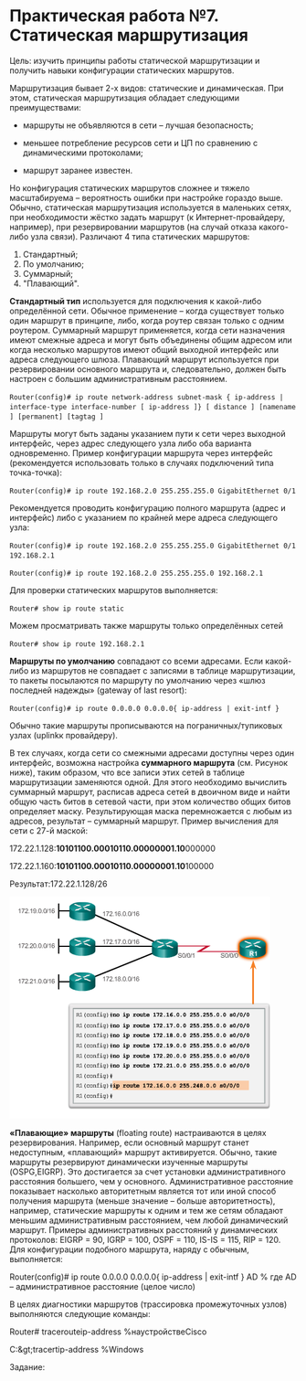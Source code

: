 # **Практическая работа №7. Статическая маршрутизация**

Цель: изучить принципы работы статической маршрутизации и получить навыки конфигурации статических маршрутов.

Маршрутизация бывает 2-х видов: статические и динамическая. При этом, статическая маршрутизация обладает следующими преимуществами:

* маршруты не объявляются в сети – лучшая безопасность;

* меньшее потребление ресурсов сети и ЦП по сравнению с динамическими протоколами;

* маршрут заранее известен.

Но конфигурация статических маршрутов сложнее и тяжело масштабируема – вероятность ошибки при настройке гораздо выше. Обычно, статическая маршрутизация используется в маленьких сетях, при необходимости жёстко задать маршрут \(к Интернет-провайдеру, например\), при резервировании маршрутов \(на случай отказа какого-либо узла связи\). Различают 4 типа статических маршрутов:

1. Стандартный;
2. По умолчанию;
3. Суммарный; 
4. "Плавающий".

**Стандартный тип** используется для подключения к какой-либо определённой сети. Обычное применение – когда существует только один маршрут в принципе, либо, когда роутер связан только с одним роутером. Суммарный маршрут применяется, когда сети назначения имеют смежные адреса и могут быть объединены общим адресом или когда несколько маршрутов имеют общий выходной интерфейс или адреса следующего шлюза. Плавающий маршрут используется при резервировании основного маршрута и, следовательно, должен быть настроен с большим административным расстоянием.

`Router(config)# ip route network-address subnet-mask { ip-address | interface-type interface-number [ ip-address ]} [ distance ] [namename ] [permanent] [tagtag ]`

Маршруты могут быть заданы указанием пути к сети через выходной интерфейс, через адрес следующего узла либо оба варианта одновременно. Пример конфигурации маршрута через интерфейс \(рекомендуется использовать только в случаях подключений типа точка-точка\):

`Router(config)# ip route 192.168.2.0 255.255.255.0 GigabitEthernet 0/1`

Рекомендуется проводить конфигурацию полного маршрута \(адрес и интерфейс\) либо с указанием по крайней мере адреса следующего узла:

`Router(config)# ip route 192.168.2.0 255.255.255.0 GigabitEthernet 0/1 192.168.2.1`

`Router(config)# ip route 192.168.2.0 255.255.255.0 192.168.2.1`

Для проверки статических маршрутов выполняется:

`Router# show ip route static`

Можем просматривать также маршруты только определённых сетей

`Router# show ip route 192.168.2.1`

**Маршруты по умолчанию** совпадают со всеми адресами. Если какой-либо из маршрутов не совпадает с записями в таблице маршрутизации, то пакеты посылаются по маршруту по умолчанию через «шлюз последней надежды» \(gateway of last resort\):

`Router(config)# ip route 0.0.0.0 0.0.0.0{ ip-address | exit-intf }`

Обычно такие маршруты прописываются на пограничных/тупиковых узлах \(uplinkк провайдеру\).

В тех случаях, когда сети со смежными адресами доступны через один интерфейс, возможна настройка **суммарного маршрута** \(см. Рисунок ниже\), таким образом, что все записи этих сетей в таблице маршрутизации заменяются одной. Для этого необходимо вычислить суммарный маршрут, расписав адреса сетей в двоичном виде и найти общую часть битов в сетевой части, при этом количество общих битов определяет маску. Результирующая маска перемножается с любым из адресов, результат – суммарный маршрут. Пример вычисления для сети с 27-й маской:

172.22.1.128:**10101100.00010110.00000001.10**000000

172.22.1.160:**10101100.00010110.00000001.10**100000

Результат:172.22.1.128/26

![](/assets/pr7sum.png)

**«Плавающие» маршруты** \(floating route\) настраиваются в целях резервирования. Например, если основный маршрут станет недоступным, «плавающий» маршрут активируется. Обычно, такие маршруты резервируют динамически изученные маршруты \(OSPG,EIGRP\). Это достигается за счет установки административного расстояния большего, чем у основного. Административное расстояние показывает насколько авторитетным является тот или иной способ получения маршрута \(меньше значение – больше авторитетность\), например, статические маршруты к одним и тем же сетям обладают меньшим административным расстоянием, чем любой динамический маршрут. Примеры административных расстояний у динамических протоколов: EIGRP = 90, IGRP = 100, OSPF = 110, IS-IS = 115, RIP = 120. Для конфигурации подобного маршрута, наряду с обычным, выполняется:

Router\(config\)\# ip route 0.0.0.0 0.0.0.0{ ip-address \| exit-intf } AD % где AD – административное расстояние \(целое число\)

В целях диагностики маршрутов \(трассировка промежуточных узлов\) выполняются следующие команды:

Router\# tracerouteip-address %наустройствеCisco

C:\&gt;tracertip-address %Windows

Задание:

 

